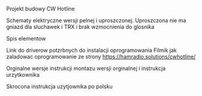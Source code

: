 Projekt budowy CW Hotline

Schematy elektryczne wersji pelnej i uproszczonej.
Uproszczona nie ma gniazd dla sluchawek i TRX i brak wzmocnienia do glosnika

Spis elementow

Link do driverow potzrbnych do instalacji oprogramowania
Filmik jak zaladowac oprogramowanie ze strony 
https://hamradio.solutions/cwhotline/

Orginalne wersje instrukcji montazu wersji orginalnej i instrukcja urzytkownika

Skrocona instrukcja uzytjownika po polsku
